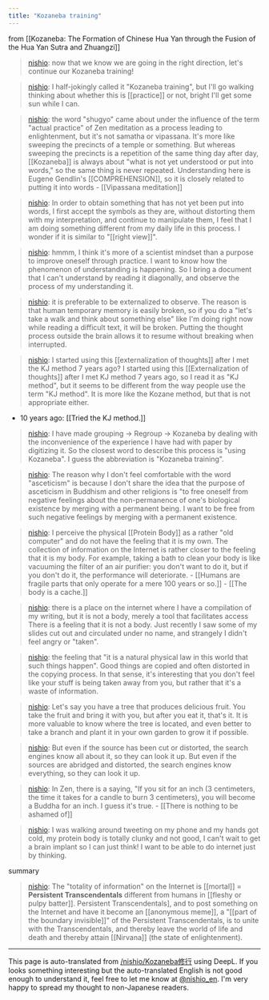 ```yaml
---
title: "Kozaneba training"
---
```


from  [[Kozaneba: The Formation of Chinese Hua Yan through the Fusion of the Hua Yan Sutra and Zhuangzi]]
> [nishio](https://twitter.com/nishio/status/1472076008216236032): now that we know we are going in the right direction, let's continue our Kozaneba training!

> [nishio](https://twitter.com/nishio/status/1472085955368878081): I half-jokingly called it "Kozaneba training", but I'll go walking thinking about whether this is [[practice]] or not, bright I'll get some sun while I can.

> [nishio](https://twitter.com/nishio/status/1472087848006582273): the word "shugyo" came about under the influence of the term "actual practice" of Zen meditation as a process leading to enlightenment, but it's not samatha or vipassana. It's more like sweeping the precincts of a temple or something. But whereas sweeping the precincts is a repetition of the same thing day after day, [[Kozaneba]] is always about "what is not yet understood or put into words," so the same thing is never repeated. Understanding here is Eugene Gendlin's [[COMPREHENSION]], so it is closely related to putting it into words
    - [[Vipassana meditation]]

> [nishio](https://twitter.com/nishio/status/1472089533990961154): In order to obtain something that has not yet been put into words, I first accept the symbols as they are, without distorting them with my interpretation, and continue to manipulate them, I feel that I am doing something different from my daily life in this process. I wonder if it is similar to "[[right view]]".

> [nishio](https://twitter.com/nishio/status/1472090876940005381): hmmm, I think it's more of a scientist mindset than a purpose to improve oneself through practice. I want to know how the phenomenon of understanding is happening. So I bring a document that I can't understand by reading it diagonally, and observe the process of my understanding it.

> [nishio](https://twitter.com/nishio/status/1472091582384209920): it is preferable to be externalized to observe. The reason is that human temporary memory is easily broken, so if you do a "let's take a walk and think about something else" like I'm doing right now while reading a difficult text, it will be broken. Putting the thought process outside the brain allows it to resume without breaking when interrupted.

> [nishio](https://twitter.com/nishio/status/1472092311375204358): I started using this [[externalization of thoughts]] after I met the KJ method 7 years ago? I started using this [[Externalization of thoughts]] after I met KJ method 7 years ago, so I read it as "KJ method", but it seems to be different from the way people use the term "KJ method". It is more like the Kozane method, but that is not appropriate either.
- 10 years ago: [[Tried the KJ method.]]

> [nishio](https://twitter.com/nishio/status/1472092756877389828): I have made grouping -> Regroup -> Kozaneba by dealing with the inconvenience of the experience I have had with paper by digitizing it. So the closest word to describe this process is "using Kozaneba". I guess the abbreviation is "Kozaneba training".

> [nishio](https://twitter.com/nishio/status/1472095542495031296): The reason why I don't feel comfortable with the word "asceticism" is because I don't share the idea that the purpose of asceticism in Buddhism and other religions is "to free oneself from negative feelings about the non-permanence of one's biological existence by merging with a permanent being. I want to be free from such negative feelings by merging with a permanent existence.

> [nishio](https://twitter.com/nishio/status/1472097729765847041): I perceive the physical [[Protein Body]] as a rather "old computer" and do not have the feeling that it is my own. The collection of information on the Internet is rather closer to the feeling that it is my body. For example, taking a bath to clean your body is like vacuuming the filter of an air purifier: you don't want to do it, but if you don't do it, the performance will deteriorate.
    - [[Humans are fragile parts that only operate for a mere 100 years or so.]]
    - [[The body is a cache.]]

> [nishio](https://twitter.com/nishio/status/1472099859746664448): there is a place on the internet where I have a compilation of my writing, but it is not a body, merely a tool that facilitates access There is a feeling that it is not a body. Just recently I saw some of my slides cut out and circulated under no name, and strangely I didn't feel angry or "taken".

> [nishio](https://twitter.com/nishio/status/1472101718435721216): the feeling that "it is a natural physical law in this world that such things happen".
> Good things are copied and often distorted in the copying process.
> In that sense, it's interesting that you don't feel like your stuff is being taken away from you, but rather that it's a waste of information.

> [nishio](https://twitter.com/nishio/status/1472102728923226114): Let's say you have a tree that produces delicious fruit. You take the fruit and bring it with you, but after you eat it, that's it.
> It is more valuable to know where the tree is located, and even better to take a branch and plant it in your own garden to grow it if possible.

> [nishio](https://twitter.com/nishio/status/1472104027538489344): But even if the source has been cut or distorted, the search engines know all about it, so they can look it up. But even if the sources are abridged and distorted, the search engines know everything, so they can look it up.

> [nishio](https://twitter.com/nishio/status/1472104492137316352): In Zen, there is a saying, "If you sit for an inch (3 centimeters, the time it takes for a candle to burn 3 centimeters), you will become a Buddha for an inch. I guess it's true.
    - [[There is nothing to be ashamed of]]

> [nishio](https://twitter.com/nishio/status/1472106170215444483): I was walking around tweeting on my phone and my hands got cold, my protein body is totally clunky and not good, I can't wait to get a brain implant so I can just think! I want to be able to do internet just by thinking.

summary
> [nishio](https://twitter.com/nishio/status/1472125064741289985): The "totality of information" on the Internet is [[mortal]] = **Persistent Transcendentals** different from humans in [[fleshy or pulpy batter]]. Persistent Transcendentals], and to post something on the Internet and have it become an [[anonymous meme]], a "[[part of the boundary invisible]]" of the Persistent Transcendentals, is to unite with the Transcendentals, and thereby leave the world of life and death and thereby attain [[Nirvana]] (the state of enlightenment).

---
This page is auto-translated from [/nishio/Kozaneba修行](https://scrapbox.io/nishio/Kozaneba修行) using DeepL. If you looks something interesting but the auto-translated English is not good enough to understand it, feel free to let me know at [@nishio_en](https://twitter.com/nishio_en). I'm very happy to spread my thought to non-Japanese readers.